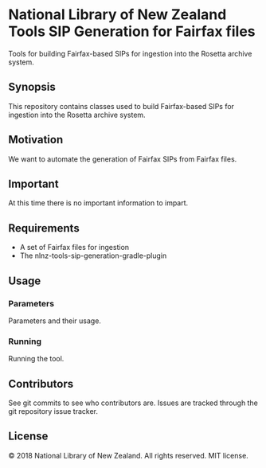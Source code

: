 # National Library of New Zealand Tools SIP Generation for Fairfax files

Tools for building Fairfax-based SIPs for ingestion into the Rosetta archive system.

## Synopsis

This repository contains classes used to build Fairfax-based SIPs for ingestion into the Rosetta archive system.

## Motivation

We want to automate the generation of Fairfax SIPs from Fairfax files.

## Important

At this time there is no important information to impart.

## Requirements

- A set of Fairfax files for ingestion
- The nlnz-tools-sip-generation-gradle-plugin

## Usage

### Parameters

Parameters and their usage.

### Running

Running the tool.

## Contributors

See git commits to see who contributors are. Issues are tracked through the git repository issue tracker.

## License

&copy; 2018 National Library of New Zealand. All rights reserved. MIT license.
